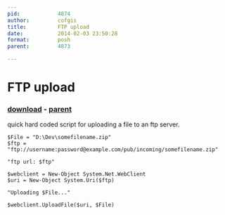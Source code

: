 ```yaml
---
pid:            4874
author:         cofgis
title:          FTP upload
date:           2014-02-03 23:50:28
format:         posh
parent:         4873

---
```


# FTP upload

### [download](//scripts/4874.ps1) - [parent](//scripts/4873.md)

quick hard coded script for uploading a file to an ftp server.

```posh
$File = "D:\Dev\somefilename.zip"
$ftp = "ftp://username:password@example.com/pub/incoming/somefilename.zip"

"ftp url: $ftp"

$webclient = New-Object System.Net.WebClient
$uri = New-Object System.Uri($ftp)

"Uploading $File..."

$webclient.UploadFile($uri, $File)
```
